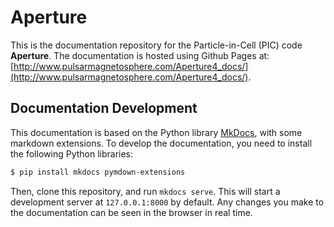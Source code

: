 # Aperture

This is the documentation repository for the Particle-in-Cell (PIC) code
**Aperture**. The documentation is hosted using Github Pages at:
[http://www.pulsarmagnetosphere.com/Aperture4_docs/](http://www.pulsarmagnetosphere.com/Aperture4_docs/).

## Documentation Development

This documentation is based on the Python library
[MkDocs](https://www.mkdocs.org), with some markdown extensions. To develop the
documentation, you need to install the following Python libraries:

``` sh
$ pip install mkdocs pymdown-extensions
```

Then, clone this repository, and run `mkdocs serve`. This will start a
development server at `127.0.0.1:8000` by default. Any changes you make to the
documentation can be seen in the browser in real time.
